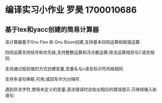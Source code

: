 # 编译实习小作业 罗昊 1700010686
## 基于lex和yacc创建的简易计算器
该计算器基于Gnu Flex 和 Gnu Bison创建,支持基本四则运算和赋值运算.

四则运算支持括号和优先级,支持整数运算和浮点数运算,除法运算规则与C语言相同.

支持通过赋初值的方式创建变量,变量名与c语言标识符风格相同.

支持多语句串联,可用;或回车作为分隔符.

遇到非法字符,使用未定义的变量,语法错误时会给出相应的错误提示,可继续输入新语句.
